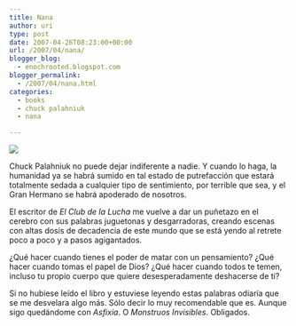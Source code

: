 ```yaml
---
title: Nana
author: uri
type: post
date: 2007-04-26T08:23:00+00:00
url: /2007/04/nana/
blogger_blog:
  - enochrooted.blogspot.com
blogger_permalink:
  - /2007/04/nana.html
categories:
  - books
  - chuck palahniuk
  - nana

---
```

[<img style="display:block;text-align:center;cursor:hand;margin:0 auto 10px;" src="http://bp0.blogger.com/_WEHvyZj_jiU/RjBpVJYy3fI/AAAAAAAAA3o/_3SgEyC1c30/s320/Nana.jpg" border="0" />][1]

Chuck Palahniuk no puede dejar indiferente a nadie. Y cuando lo haga, la humanidad ya se habrá sumido en tal estado de putrefacción que estará totalmente sedada a cualquier tipo de sentimiento, por terrible que sea, y el Gran Hermano se habrá apoderado de nosotros.

El escritor de <span style="font-style:italic;">El Club de la Lucha</span> me vuelve a dar un puñetazo en el cerebro con sus palabras juguetonas y desgarradoras, creando escenas con altas dosis de decadencia de este mundo que se está yendo al retrete poco a poco y a pasos agigantados.

¿Qué hacer cuando tienes el poder de matar con un pensamiento? ¿Qué hacer cuando tomas el papel de Dios? ¿Qué hacer cuando todos te temen, incluso tu propio cuerpo que quiere desesperadamente deshacerse de ti?

Si no hubiese leído el libro y estuviese leyendo estas palabras odiaría que se me desvelara algo más. Sólo decir lo muy recomendable que es. Aunque sigo quedándome con <span style="font-style:italic;">Asfixia</span>. O <span style="font-style:italic;">Monstruos Invisibles</span>. Obligados.

 [1]: http://bp0.blogger.com/_WEHvyZj_jiU/RjBpVJYy3fI/AAAAAAAAA3o/_3SgEyC1c30/s1600-h/Nana.jpg